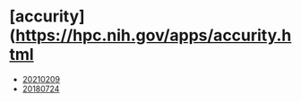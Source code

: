 # [accurity](https://hpc.nih.gov/apps/accurity.html
- [20210209](/sequence-analysis/accurity/20210209)
- [20180724](/sequence-analysis/accurity/20180724)
